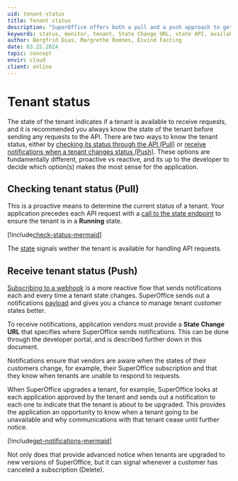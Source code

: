```yaml
---
uid: tenant-status
title: Tenant status
description: "SuperOffice offers both a pull and a push approach to get tenant status."
keywords: status, monitor, tenant, State Change URL, state API, availability
author: Bergfrid Dias, Margrethe Romnes, Eivind Fasting
date: 03.22.2024
topic: concept
envir: cloud
client: online
---
```


# Tenant status

The state of the tenant indicates if a tenant is available to receive requests, and it is recommended you always know the state of the tenant before sending any requests to the API.
There are two ways to know the tenant status, either by [checking its status through the API (Pull)][1] or [receive notifications when a tenant changes status (Push)][2].
These options are fundamentally different, proactive vs reactive, and its up to the developer to decide which option(s) makes the most sense for the application.

## Checking tenant status (Pull)

This is a proactive means to determine the current status of a tenant. Your application precedes each API request with a [call to the state endpoint][1] to ensure the tenant is in a **Running** state.

[!include[check-status-mermaid](includes/check-status-mermaid.md)]

The [state][3] signals wether the tenant is available for handling API requests.

## Receive tenant status (Push)

[Subscribing to a webhook][2] is a more reactive flow that sends notifications each and every time a tenant state changes. SuperOffice sends out a notifications [payload][4] and gives you a chance to manage tenant customer states better.

To receive notifications, application vendors must provide a **State Change URL** that specifies where SuperOffice sends notifications. This can be done through the developer portal, and is described further down in this document.

Notifications ensure that vendors are aware when the states of their customers change, for example, their SuperOffice subscription and that they know when tenants are unable to respond to requests.

When SuperOffice upgrades a tenant, for example, SuperOffice looks at each application approved by the tenant and sends out a notification to each one to indicate that the tenant is about to be upgraded. This provides the application an opportunity to know when a tenant going to be unavailable and why communications with that tenant cease until further notice.

[!include[get-notifications-mermaid](includes/get-notifications-mermaid.md)]

Not only does that provide advanced notice when tenants are upgraded to new versions of SuperOffice, but it can signal whenever a customer has canceled a subscription (Delete).

<!-- Reference links -->
[1]: ./check-status.md
[2]: ./get-notifications.md
[3]: ./check-status.md#state
[4]: get-notifications.md#payload
